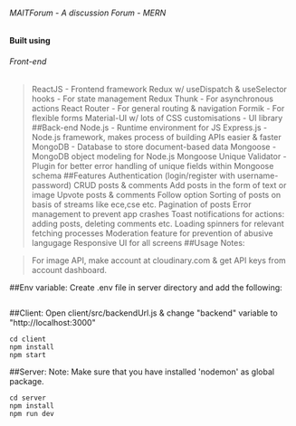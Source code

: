###### MAITForum - A discussion Forum - MERN
#### Built using
###### Front-end
>ReactJS - Frontend framework
>Redux w/ useDispatch & useSelector hooks - For state management
>Redux Thunk - For asynchronous actions
>React Router - For general routing & navigation
>Formik - For flexible forms
>Material-UI w/ lots of CSS customisations - UI library
##Back-end
>Node.js - Runtime environment for JS
>Express.js - Node.js framework, makes process of building APIs easier & faster
>MongoDB - Database to store document-based data
>Mongoose - MongoDB object modeling for Node.js
>Mongoose Unique Validator - Plugin for better error handling of unique fields within Mongoose schema
##Features
>Authentication (login/register with username-password)
>CRUD posts & comments
>Add posts in the form of text or image
>Upvote posts & comments
>Follow option
>Sorting of posts on basis of streams like ece,cse etc.
>Pagination of posts
>Error management to prevent app crashes
>Toast notifications for actions: adding posts, deleting comments etc.
>Loading spinners for relevant fetching processes
>Moderation feature for prevention of abusive langugage
>Responsive UI for all screens
##Usage
Notes:

>For image API, make account at cloudinary.com & get API keys from account dashboard.

##Env variable:
Create .env file in server directory and add the following:

```MONGODB_URI = "Your Mongo URI"
```

##Client:
Open client/src/backendUrl.js & change "backend" variable to "http://localhost:3000"
```
cd client
npm install
npm start
```
##Server:
Note: Make sure that you have installed 'nodemon' as global package.
```
cd server
npm install
npm run dev
```
